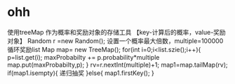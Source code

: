 # ohh
使用treeMap 作为概率和奖励对象的存储工具 【key-计算后的概率，value-奖励对象】
Random r =new Random();
设置一个概率最大倍数，multiple=100000
循环奖励list
Map map= new TreeMap();
for(int i=0;i<list.szie();i++){
  p=list.get(i);
  maxProbabilty += p.probability*multiple
  map.put(maxProbabilty,p);
}
rv=r.nextInt(multiple)+1;
map1=map.tailMap(rv);
if(map1.isempty){
递归抽奖
}else{
map1.firstKey();
}
